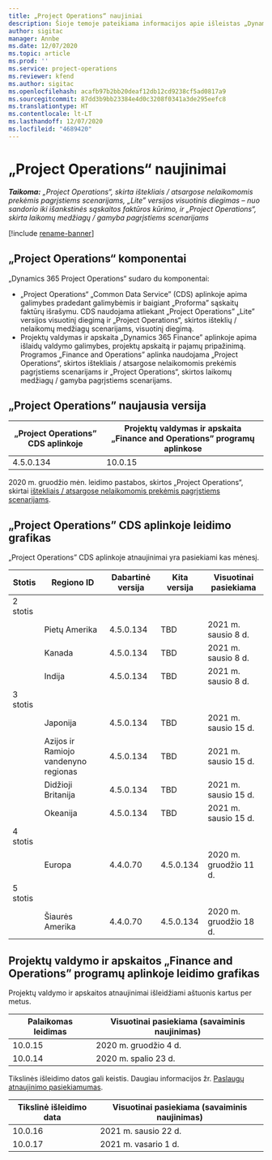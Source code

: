 ```yaml
---
title: „Project Operations“ naujiniai
description: Šioje temoje pateikiama informacijos apie išleistas „Dynamics 365 Project Operations“ versijas.
author: sigitac
manager: Annbe
ms.date: 12/07/2020
ms.topic: article
ms.prod: ''
ms.service: project-operations
ms.reviewer: kfend
ms.author: sigitac
ms.openlocfilehash: acafb97b2bb20deaf12db12cd9238cf5ad0817a9
ms.sourcegitcommit: 87dd3b9bb23384e4d0c3208f0341a3de295eefc8
ms.translationtype: HT
ms.contentlocale: lt-LT
ms.lasthandoff: 12/07/2020
ms.locfileid: "4689420"
---
```

# <a name="project-operations-updates"></a>„Project Operations“ naujinimai

_**Taikoma:** „Project Operations“, skirta ištekliais / atsargose nelaikomomis prekėmis pagrįstiems scenarijams, „Lite” versijos visuotinis diegimas – nuo sandorio iki išankstinės sąskaitos faktūros kūrimo, ir „Project Operations“, skirta laikomų medžiagų / gamyba pagrįstiems scenarijams_

[!include [rename-banner](~/includes/cc-data-platform-banner.md)]

## <a name="project-operations-components"></a>„Project Operations“ komponentai

„Dynamics 365 Project Operations“ sudaro du komponentai:

- „Project Operations“ „Common Data Service” (CDS) aplinkoje apima galimybes pradedant galimybėmis ir baigiant „Proforma” sąskaitų faktūrų išrašymu. CDS naudojama atliekant „Project Operations” „Lite” versijos visuotinį diegimą ir „Project Operations“, skirtos išteklių / nelaikomų medžiagų scenarijams, visuotinį diegimą.
- Projektų valdymas ir apskaita „Dynamics 365 Finance” aplinkoje apima išlaidų valdymo galimybes, projektų apskaitą ir pajamų pripažinimą. Programos „Finance and Operations” aplinka naudojama „Project Operations“, skirtos ištekliais / atsargose nelaikomomis prekėmis pagrįstiems scenarijams ir „Project Operations“, skirtos laikomų medžiagų / gamyba pagrįstiems scenarijams.

## <a name="project-operations-latest-version"></a>„Project Operations” naujausia versija

| „Project Operations” CDS aplinkoje | Projektų valdymas ir apskaita „Finance and Operations” programų aplinkose |
| --- | --- |
| 4.5.0.134 | 10.0.15 |

2020 m. gruodžio mėn. leidimo pastabos, skirtos „Project Operations“, skirtai [ištekliais / atsargose nelaikomomis prekėmis pagrįstiems scenarijams](whats-new-dec-2020-resource-based.md).

## <a name="release-schedule-for-project-operations-on-cds-environment"></a>„Project Operations” CDS aplinkoje leidimo grafikas

„Project Operations” CDS aplinkoje atnaujinimai yra pasiekiami kas mėnesį. 

| Stotis   | Regiono ID        | Dabartinė versija | Kita versija | Visuotinai pasiekiama |
|-----------|---------------|-----------------|--------------|---------------------|
| 2 stotis |   &nbsp;      |    &nbsp;       | &nbsp;       |      &nbsp;         |
|   &nbsp;  | Pietų Amerika |  4.5.0.134       | TBD     | 2021 m. sausio 8 d.           |
|    &nbsp; | Kanada        |  4.5.0.134       | TBD     | 2021 m. sausio 8 d.          |
|   &nbsp;  | Indija         |  4.5.0.134       | TBD     | 2021 m. sausio 8 d.           |
| 3 stotis  |      &nbsp;   |     &nbsp;      |     &nbsp;   |      &nbsp;         |
|   &nbsp;  | Japonija         |  4.5.0.134       | TBD     | 2021 m. sausio 15 d.           |
|   &nbsp;  | Azijos ir Ramiojo vandenyno regionas  |  4.5.0.134       | TBD     | 2021 m. sausio 15 d.           |
|   &nbsp;  | Didžioji Britanija |  4.5.0.134       | TBD     | 2021 m. sausio 15 d.           |
|   &nbsp;  | Okeanija       |  4.5.0.134       | TBD     | 2021 m. sausio 15 d.           |
| 4 stotis |     &nbsp;    |     &nbsp;      |     &nbsp;   |      &nbsp;         |
|   &nbsp;  | Europa        |  4.4.0.70       | 4.5.0.134     | 2020 m. gruodžio 11 d.           |
| 5 stotis |     &nbsp;    |     &nbsp;      |     &nbsp;   |      &nbsp;         |
|   &nbsp;  | Šiaurės Amerika |  4.4.0.70       | 4.5.0.134     | 2020 m. gruodžio 18 d.           |

## <a name="release-schedule-for-project-management-and-accounting-in-the-finance-and-operations-apps-environment"></a>Projektų valdymo ir apskaitos „Finance and Operations” programų aplinkoje leidimo grafikas

Projektų valdymo ir apskaitos atnaujinimai išleidžiami aštuonis kartus per metus.

| Palaikomas leidimas | Visuotinai pasiekiama (savaiminis naujinimas) |
| --- | --- |
| 10.0.15 | 2020 m. gruodžio 4 d. |
| 10.0.14 | 2020 m. spalio 23 d. |

Tikslinės išleidimo datos gali keistis. Daugiau informacijos žr. [Paslaugų atnaujinimo pasiekiamumas](https://docs.microsoft.com/dynamics365/fin-ops-core/fin-ops/get-started/public-preview-releases?toc=/dynamics365/finance/toc.json).

| Tikslinė išleidimo data | Visuotinai pasiekiama (savaiminis naujinimas) |
| --- | --- |
| 10.0.16 | 2021 m. sausio 22 d. |
| 10.0.17 | 2021 m. vasario 1 d. |

